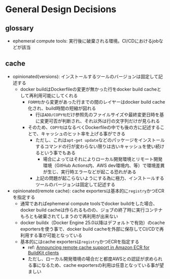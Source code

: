 # General Design Decisions

## glossary

- ephemeral compute tools: 実行後に破棄される環境。CI/CDにおけるjobなどが該当

## cache

- opinionated(versions): インストールするツールのバージョンは固定して記述する
  - docker buildはDockerfileの変更が無かった行をdocker build cacheとして再利用可能にしてくれる
    - `FORM句`から変更があった行までの間のレイヤーはdocker build cache化され、build時間の短縮が図れる
      - 行は`ADD/COPY句`だけ参照先のファイルサイズや最終変更日時を基に変更可否が判断され、それ以外は行の文字列だけが見られる
    - そのため、`COPY句`はなるべくDockerfileの中でも後の方に記述することで、キャッシュのヒット率を上げる事ができる
      - ただし、これは`apt-get update`などのパッケージをインストールするコマンドの行が変わらない限りは古いキャッシュを使い続けるという事でもある
        - 場合によってはそれによりローカル開発環境とリモート開発環境（GitHub Actions内、AWS dev環境内、等）で環境差異が生じ、実行時エラーなどが起こる恐れがある
      - 上記の問題が起こらないようにする為に極力、インストールするツールのバージョンは固定して記述する
- opinionated(remote cache): cache exportersは基本的に`registry`かつECRを指定する
  - 通常であればephemeral compute toolsでdocker buildをした場合、docker build cacheは作られるものの、ジョブの終了時に実行コンテナもろとも破棄されてしまうので再利用が出来ない
  - docker buildx（Docker Engine 25.0以降はデフォルトで有効）のcache exportersを使う事で、docker build cacheを外部に保存してCI/CDで再利用する事が可能となっている
  - 基本的にはcache exportersは`registry`かつECRを指定する
    - ref: [Announcing remote cache support in Amazon ECR for BuildKit clients](
      https://aws.amazon.com/jp/blogs/containers/announcing-remote-cache-support-in-amazon-ecr-for-buildkit-clients/
    )
    - ただし、ローカル開発環境の場合だと都度AWSとの認証が求められる事になるため、cache exportersの利用は任意となっている事が望ましい
